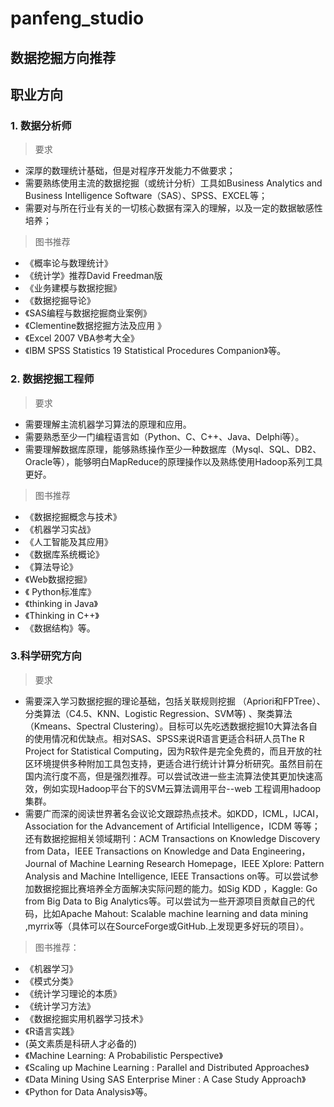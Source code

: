 # panfeng_studio
## 数据挖掘方向推荐

## **职业方向**

### 1. 数据分析师

> 要求

* 深厚的数理统计基础，但是对程序开发能力不做要求；
* 需要熟练使用主流的数据挖掘（或统计分析）工具如Business Analytics and Business Intelligence Software（SAS）、SPSS、EXCEL等；
* 需要对与所在行业有关的一切核心数据有深入的理解，以及一定的数据敏感性培养；

> 图书推荐

* 《概率论与数理统计》
* 《统计学》推荐David Freedman版
* 《业务建模与数据挖掘》
* 《数据挖掘导论》
* 《SAS编程与数据挖掘商业案例》
* 《Clementine数据挖掘方法及应用 》
* 《Excel 2007 VBA参考大全》
* 《IBM SPSS Statistics 19 Statistical Procedures Companion》等。

### 2. 数据挖掘工程师

> 要求

* 需要理解主流机器学习算法的原理和应用。
* 需要熟悉至少一门编程语言如（Python、C、C++、Java、Delphi等）。
* 需要理解数据库原理，能够熟练操作至少一种数据库（Mysql、SQL、DB2、Oracle等），能够明白MapReduce的原理操作以及熟练使用Hadoop系列工具更好。

> 图书推荐

* 《数据挖掘概念与技术》
* 《机器学习实战》
* 《人工智能及其应用》
* 《数据库系统概论》
* 《算法导论》
* 《Web数据挖掘》
* 《 Python标准库》
* 《thinking in Java》
* 《Thinking in C++》
* 《数据结构》等。
 
### 3.科学研究方向

> 要求

* 需要深入学习数据挖掘的理论基础，包括关联规则挖掘 （Apriori和FPTree）、分类算法（C4.5、KNN、Logistic Regression、SVM等) 、聚类算法 （Kmeans、Spectral Clustering）。目标可以先吃透数据挖掘10大算法各自的使用情况和优缺点。相对SAS、SPSS来说R语言更适合科研人员The R Project for Statistical Computing，因为R软件是完全免费的，而且开放的社区环境提供多种附加工具包支持，更适合进行统计计算分析研究。虽然目前在国内流行度不高，但是强烈推荐。可以尝试改进一些主流算法使其更加快速高效，例如实现Hadoop平台下的SVM云算法调用平台--web 工程调用hadoop集群。
* 需要广而深的阅读世界著名会议论文跟踪热点技术。如KDD，ICML，IJCAI，Association for the Advancement of Artificial Intelligence，ICDM 等等；还有数据挖掘相关领域期刊：ACM Transactions on Knowledge Discovery from Data，IEEE Transactions on Knowledge and Data Engineering，Journal of Machine Learning Research Homepage，IEEE Xplore: Pattern Analysis and Machine Intelligence, IEEE Transactions on等。可以尝试参加数据挖掘比赛培养全方面解决实际问题的能力。如Sig KDD ，Kaggle: Go from Big Data to Big Analytics等。可以尝试为一些开源项目贡献自己的代码，比如Apache Mahout: Scalable machine learning and data mining ,myrrix等（具体可以在SourceForge或GitHub.上发现更多好玩的项目）。

> 图书推荐：

* 《机器学习》
* 《模式分类》
* 《统计学习理论的本质》
* 《统计学习方法》
* 《数据挖掘实用机器学习技术》
* 《R语言实践》
* (英文素质是科研人才必备的)
* 《Machine Learning: A Probabilistic Perspective》
* 《Scaling up Machine Learning : Parallel and Distributed Approaches》
* 《Data Mining Using SAS Enterprise Miner : A Case Study Approach》
* 《Python for Data Analysis》等。
